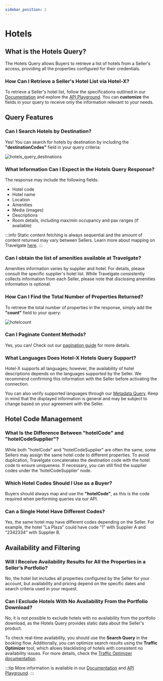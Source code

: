 ```yaml
---
sidebar_position: 2
---
```


# Hotels

## What is the Hotels Query? 
The Hotels Query allows Buyers to retrieve a list of hotels from a Seller's access, providing all the properties configured for their credentials.

### How Can I Retrieve a Seller's Hotel List via Hotel-X?  
To retrieve a Seller's hotel list, follow the specifications outlined in our [Documentation](/docs/apis/for-buyers/hotel-x-pull-buyers-api/content/hotels) and explore the [API Playground](/playground). You can **customize** the fields in your query to receive only the information relevant to your needs.

## Query Features

### Can I Search Hotels by Destination? 
Yes! You can search for hotels by destination by including the **"destinationCodes"** field in your query criteria:

![hotels_query_destinations](https://storage.travelgate.com/kbase/hotels_query_destinations.jpg)

### What Information Can I Expect in the Hotels Query Response?
The response may include the following fields:

- Hotel code
- Hotel name
- Location
- Amenities
- Media (images)
- Descriptions
- Room details, including max/min occupancy and pax ranges (if available)

:::info
Static content fetching is always sequential and the amount of content returned may vary between Sellers. Learn more about mapping on Travelgate [here](/kb/web-features/connections/connections-content/mapping-at-travelgate).
:::

### Can I obtain the list of amenities available at Travelgate?
Amenities information varies by supplier and hotel. For details, please consult the specific supplier's hotel list. While Travelgate consistently collects information from each Seller, please note that disclosing amenities information is optional.

### How Can I Find the Total Number of Properties Returned? 
To retrieve the total number of properties in the response, simply add the **"count"** field to your query:

![hotelcount](https://storage.travelgate.com/kbase/hotelcount.jpg)

### Can I Paginate Content Methods? 
Yes, you can! Check out our [pagination guide](/kb/connectivity-products/for-buyers/hotel-x/content/token-pagination) for more details.

### What Languages Does Hotel-X Hotels Query Support? 
Hotel-X supports all languages; however, the availability of hotel descriptions depends on the languages supported by the Seller. We recommend confirming this information with the Seller before activating the connection.

You can also verify supported languages through our [Metadata Query](/docs/apis/for-buyers/hotel-x-pull-buyers-api/content/metadata). Keep in mind that the displayed information is general and may be subject to change based on your agreement with the Seller.

## Hotel Code Management

### What Is the Difference Between "hotelCode" and "hotelCodeSupplier"? 
While both "hotelCode" and "hotelCodeSupplier" are often the same, some Sellers may assign the same hotel code to different properties. To avoid duplication, Travelgate concatenates the destination code with the hotel code to ensure uniqueness. If necessary, you can still find the supplier codes under the 'hotelCodeSupplier' node.

### Which Hotel Codes Should I Use as a Buyer? 
Buyers should always map and use the **"hotelCode"**, as this is the code required when performing queries via our API.

### Can a Single Hotel Have Different Codes?  
Yes, the same hotel may have different codes depending on the Seller. For example, the hotel "La Plaza" could have code "1" with Supplier A and "2342334" with Supplier B.

## Availability and Filtering

### Will I Receive Availability Results for All the Properties in a Seller’s Portfolio? 
No, the hotel list includes all properties configured by the Seller for your account, but availability and pricing depend on the specific dates and search criteria used in your request.

### Can I Exclude Hotels With No Availability From the Portfolio Download?
No, it is not possible to exclude hotels with no availability from the portfolio download, as the Hotels Query provides static data about the Seller's product. 

To check real-time availability, you should use the **Search Query** in the booking flow. Additionally, you can optimize search results using the **Traffic Optimizer** tool, which allows blacklisting of hotels with consistent no availability issues. For more details, check the [Traffic Optimizer documentation](/kb/web-features/smart-traffic/traffic-optimizer/traffic-optimizer-details).

:::tip
More information is available in our [Documentation](/docs/apis/for-buyers/hotel-x-pull-buyers-api/content/hotels) and [API Playground](/playground).
:::
